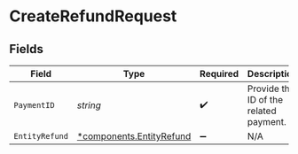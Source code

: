 # CreateRefundRequest


## Fields

| Field                                                               | Type                                                                | Required                                                            | Description                                                         | Example                                                             |
| ------------------------------------------------------------------- | ------------------------------------------------------------------- | ------------------------------------------------------------------- | ------------------------------------------------------------------- | ------------------------------------------------------------------- |
| `PaymentID`                                                         | *string*                                                            | :heavy_check_mark:                                                  | Provide the ID of the related payment.                              | tr_5B8cwPMGnU                                                       |
| `EntityRefund`                                                      | [*components.EntityRefund](../../models/components/entityrefund.md) | :heavy_minus_sign:                                                  | N/A                                                                 |                                                                     |